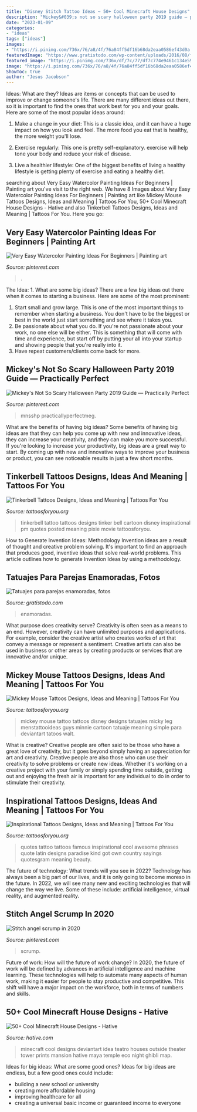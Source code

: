 ```yaml
---
title: "Disney Stitch Tattoo Ideas ~ 50+ Cool Minecraft House Designs"
description: "Mickey&#039;s not so scary halloween party 2019 guide — practically perfect"
date: "2023-01-09"
categories:
- "ideas"
tags: ["ideas"]
images:
- "https://i.pinimg.com/736x/76/a8/4f/76a84ff5df16b68da2eaa0586ef43d0a.jpg"
featuredImage: "https://www.gratistodo.com/wp-content/uploads/2016/08/fotos-tatuajes-para-parejas-15.jpg"
featured_image: "https://i.pinimg.com/736x/df/7c/77/df7c774e9461c134e59ecec4e272974e.jpg"
image: "https://i.pinimg.com/736x/76/a8/4f/76a84ff5df16b68da2eaa0586ef43d0a.jpg"
ShowToc: true
author: "Jesus Jacobson"
---
```



Ideas: What are they?
Ideas are items or concepts that can be used to improve or change someone's life. There are many different ideas out there, so it is important to find the ones that work best for you and your goals. Here are some of the most popular ideas around:
1. Make a change in your diet: This is a classic idea, and it can have a huge impact on how you look and feel. The more food you eat that is healthy, the more weight you'll lose.

2. Exercise regularly: This one is pretty self-explanatory. exercise will help tone your body and reduce your risk of disease.

3. Live a healthier lifestyle: One of the biggest benefits of living a healthy lifestyle is getting plenty of exercise and eating a healthy diet.

	

		
searching about Very Easy Watercolor Painting Ideas For Beginners | Painting art you've visit to the right web. We have 8 Images about Very Easy Watercolor Painting Ideas For Beginners | Painting art like Mickey Mouse Tattoos Designs, Ideas and Meaning | Tattoos For You, 50+ Cool Minecraft House Designs - Hative and also Tinkerbell Tattoos Designs, Ideas and Meaning | Tattoos For You. Here you go:
		
    
## Very Easy Watercolor Painting Ideas For Beginners | Painting Art

<img loading=lazy src="https://i.pinimg.com/736x/df/7c/77/df7c774e9461c134e59ecec4e272974e.jpg" onerror="this.onerror=null;this.src='https://tse4.mm.bing.net/th?id=OIP.w23Tr9RzuwZPqGq-wdNCeQHaLH&amp;pid=15.1';" alt="Very Easy Watercolor Painting Ideas For Beginners | Painting art">

_Source: pinterest.com_

>. 

	

The Idea: 1. What are some big ideas?
There are a few big ideas out there when it comes to starting a business. Here are some of the most prominent:
1. Start small and grow large. This is one of the most important things to remember when starting a business. You don't have to be the biggest or best in the world just start something and see where it takes you.
2. Be passionate about what you do. If you're not passionate about your work, no one else will be either. This is something that will come with time and experience, but start off by putting your all into your startup and showing people that you're really into it.
3. Have repeat customers/clients come back for more.

    
## Mickey&#039;s Not So Scary Halloween Party 2019 Guide — Practically Perfect

<img loading=lazy src="https://i.pinimg.com/736x/6b/28/4f/6b284fdfb753bef705ba1b32b61f4c72.jpg" onerror="this.onerror=null;this.src='https://tse4.mm.bing.net/th?id=OIP.dXw93Rbg3VW6cNLirPiOzwHaLG&amp;pid=15.1';" alt="Mickey&#039;s Not So Scary Halloween Party 2019 Guide — Practically Perfect">

_Source: pinterest.com_

>mnsshp practicallyperfectmeg. 

	

What are the benefits of having big ideas?
Some benefits of having big ideas are that they can help you come up with new and innovative ideas, they can increase your creativity, and they can make you more successful. If you're looking to increase your productivity, big ideas are a great way to start. By coming up with new and innovative ways to improve your business or product, you can see noticeable results in just a few short months.

    
## Tinkerbell Tattoos Designs, Ideas And Meaning | Tattoos For You

<img loading=lazy src="https://www.tattoosforyou.org/wp-content/uploads/2016/03/Tinkerbell-Tattoo-Designs.jpg" onerror="this.onerror=null;this.src='https://tse4.mm.bing.net/th?id=OIP.ckLEcHomM7OIOAyDjMPpFgHaJ4&amp;pid=15.1';" alt="Tinkerbell Tattoos Designs, Ideas and Meaning | Tattoos For You">

_Source: tattoosforyou.org_

>tinkerbell tattoo tattoos designs tinker bell cartoon disney inspirational pm quotes posted meaning pixie movie tattoosforyou. 

	

How to Generate Invention Ideas: Methodology
Invention ideas are a result of thought and creative problem solving. It's important to find an approach that produces good, inventive ideas that solve real-world problems. This article outlines how to generate Invention Ideas by using a methodology.

    
## Tatuajes Para Parejas Enamoradas, Fotos

<img loading=lazy src="https://www.gratistodo.com/wp-content/uploads/2016/08/fotos-tatuajes-para-parejas-15.jpg" onerror="this.onerror=null;this.src='https://tse3.mm.bing.net/th?id=OIP.lByXi6NwqQti2U7eUN4XEAHaHa&amp;pid=15.1';" alt="Tatuajes para parejas enamoradas, fotos">

_Source: gratistodo.com_

>enamoradas. 

	

What purpose does creativity serve?
Creativity is often seen as a means to an end. However, creativity can have unlimited purposes and applications. For example, consider the creative artist who creates works of art that convey a message or represent a sentiment. Creative artists can also be used in business or other areas by creating products or services that are innovative and/or unique.

    
## Mickey Mouse Tattoos Designs, Ideas And Meaning | Tattoos For You

<img loading=lazy src="https://www.tattoosforyou.org/wp-content/uploads/2016/05/Tattoos-of-Mickey-Mouse.jpg" onerror="this.onerror=null;this.src='https://tse2.mm.bing.net/th?id=OIP.wsNhhyRRFbc_Xjg_0t1AYAHaJ6&amp;pid=15.1';" alt="Mickey Mouse Tattoos Designs, Ideas and Meaning | Tattoos For You">

_Source: tattoosforyou.org_

>mickey mouse tattoo tattoos disney designs tatuajes micky leg menstattooideas guys minnie cartoon tatuaje meaning simple para deviantart tatoos walt. 

	

What is creative?
Creative people are often said to be those who have a great love of creativity, but it goes beyond simply having an appreciation for art and creativity. Creative people are also those who can use their creativity to solve problems or create new ideas. Whether it's working on a creative project with your family or simply spending time outside, getting out and enjoying the fresh air is important for any individual to do in order to stimulate their creativity.

    
## Inspirational Tattoos Designs, Ideas And Meaning | Tattoos For You

<img loading=lazy src="http://www.tattoosforyou.org/wp-content/uploads/2013/10/Inspirational-Tattoos-Quotes.jpg" onerror="this.onerror=null;this.src='https://tse2.mm.bing.net/th?id=OIP.Q54mAf5JJhUVq6U0Qy-wXgHaJ6&amp;pid=15.1';" alt="Inspirational Tattoos Designs, Ideas and Meaning | Tattoos For You">

_Source: tattoosforyou.org_

>quotes tattoo tattoos famous inspirational cool awesome phrases quote latin designs paradise kind got own country sayings quotesgram meaning beauty. 

	

The future of technology: What trends will you see in 2022?
Technology has always been a big part of our lives, and it is only going to become moreso in the future. In 2022, we will see many new and exciting technologies that will change the way we live. Some of these include: artificial intelligence, virtual reality, and augmented reality.

    
## Stitch Angel Scrump In 2020

<img loading=lazy src="https://i.pinimg.com/736x/76/a8/4f/76a84ff5df16b68da2eaa0586ef43d0a.jpg" onerror="this.onerror=null;this.src='https://tse1.mm.bing.net/th?id=OIP.Hxt0Lr0HLXMaH-oC799TIQHaNO&amp;pid=15.1';" alt="Stitch angel scrump in 2020">

_Source: pinterest.com_

>scrump. 

	

Future of work: How will the future of work change?
In 2020, the future of work will be defined by advances in artificial intelligence and machine learning. These technologies will help to automate many aspects of human work, making it easier for people to stay productive and competitive. This shift will have a major impact on the workforce, both in terms of numbers and skills.

    
## 50+ Cool Minecraft House Designs - Hative

<img loading=lazy src="https://hative.com/wp-content/uploads/2014/02/minecraft-houses/minecraft-theater-idea-14.jpg" onerror="this.onerror=null;this.src='https://tse2.mm.bing.net/th?id=OIP.HQdsxadOaad1pEBJ24pEowHaEL&amp;pid=15.1';" alt="50+ Cool Minecraft House Designs - Hative">

_Source: hative.com_

>minecraft cool designs deviantart idea teatro houses outside theater tower prints mansion hative maya temple eco night ghibli map. 

	

Ideas for big ideas: What are some good ones?
Ideas for big ideas are endless, but a few good ones could include: 
- building a new school or university 
- creating more affordable housing 
- improving healthcare for all 
- creating a universal basic income or guaranteed income to everyone

